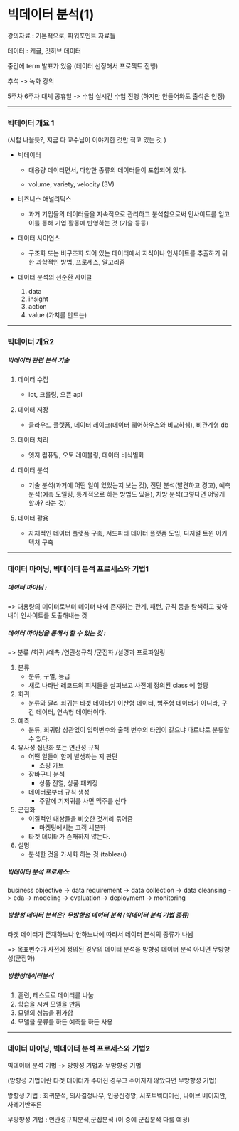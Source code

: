 # 빅데이터 분석(1)



강의자료 : 기본적으로, 파워포인트 자료들

데이터 : 캐글, 깃허브 데이터



중간에 term 발표가 있음 (데이터 선정해서 프로젝트 진행)



추석 -> 녹화 강의

5주차 6주차 대체 공휴일 -> 수업 실시간 수업 진행 (하지만 안들어와도 출석은 인정)



<hr>

### 빅데이터 개요 1 

(시험 나올듯?, 지금 다 교수님이 이야기한 것만 적고 있는 것 )



- 빅데이터

  - 대용량 데이터면서, 다양한 종류의 데이터들이 포함되어 있다.

  - volume, variety, velocity (3V)

    

- 비즈니스 애널리틱스

  - 과거 기업들의 데이터들을 지속적으로 관리하고 분석함으로써 인사이트를 얻고 이를 통해 기업 활동에 반영하는 것 (기술 등등)

  

- 데이터 사이언스

  - 구조화 또는 비구조화 되어 있는 데이터에서 지식이나 인사이트를 추출하기 위한 과학적인 방법, 프로세스, 알고리즘

  

- 데이터 분석의 선순환 사이클

  1. data
  2. insight
  3. action
  4. value (가치를 만드는)



<hr>



### 빅데이터 개요2



##### 빅데이터 관련 분석 기술

1. 데이터 수집

   - iot, 크롤링, 오픈 api

2. 데이터 저장

   - 클라우드 플랫폼, 데이터 레이크(데이터 웨어하우스와 비교하셈), 비관계형 db

3. 데이터 처리

   - 엣지 컴퓨팅, 오토 레이블링, 데이터 비식별화

4. 데이터 분석

   - 기술 분석(과거에 어떤 일이 있었는지 보는 것), 진단 분석(발견하고 경고), 예측 분석(예측 모델링, 통계적으로 하는 방법도 있음), 처방 분석(그렇다면 어떻게 할까? 라는 것)

5. 데이터 활용

   - 자체적인 데이터 플랫폼 구축, 서드파티 데이터 플랫폼 도입, 디지털 트윈 아키텍처 구축

     

<hr>



### 데이터 마이닝, 빅데이터 분석 프로세스와 기법1



##### 데이터 마이닝 : 

=> 대용량의 데이터로부터 데이터 내에 존재하는 관계, 패턴, 규칙 등을 탐색하고 찾아내어 인사이트를 도출해내는 것



##### 데이터 마이닝을 통해서 할 수 있는 것 :

=> 분류 /회귀 /예측 /연관성규칙 /군집화 /설명과 프로파일링



1. 분류
   - 분류, 구별, 등급
   - 새로 나타난 레코드의 피처들을 살펴보고 사전에 정의된 class 에 할당
2. 회귀
   - 분류와 달리 회귀는 타겟 데이터가 이산형 데이터, 범주형 데이터가 아니라, 구간 데이터, 연속형 데이터이다.
3. 예측
   - 분류, 회귀랑 상관없이 입력변수와 출력 변수의 타임이 같으냐 다르냐로 분류할 수 있다.
4. 유사성 집단화 또는 연관성 규칙
   - 어떤 일들이 함께 발생하는 지 판단
     - 쇼핑 카트
   - 장바구니 분석
     - 상품 진열, 상품 패키징
   - 데이터로부터 규칙 생성
     - 주말에 기저귀를 사면 맥주를 산다
5. 군집화
   - 이질적인 대상들을 비슷한 것끼리 묶어줌
     - 마켓팅에서는 고객 세분화
   - 타겟 데이터가 존재하지 않는다.
6. 설명
   - 분석한 것을 가시화 하는 것 (tableau)



##### 빅데이터 분석 프로세스:

business objective -> data requirement -> data collection -> data cleansing -> eda -> modeling -> evaluation -> deployment -> monitoring



##### 방향성 데이터 분석은? 무방향성 데이터 분석 (빅데이터 분석 기법 종류)



타겟 데이터가 존재하느냐 안하느냐에 따라서 데이터 분석의 종류가 나뉨



=> 목표변수가 사전에 정의된 경우의 데이터 분석을 방향성 데이터 분석 아니면 무방향성(군집화)



##### 방향성데이터분석

1. 훈련, 테스트로 데이터를 나눔
2. 학습을 시켜 모델을 만듬
3. 모델의 성능을 평가함
4. 모델을 분류를 하든 예측을 하든 사용





<hr>



### 데이터 마이닝, 빅데이터 분석 프로세스와 기법2



빅데이터 분석 기법 -> 방향성 기법과 무방향성 기법

(방향성 기법이란 타겟 데이터가 주어진 경우고 주어지지 않았다면 무방향성 기법)



방향성 기법 : 회귀분석, 의사결정나무, 인공신경망, 서포트벡터머신, 나이브 베이지안, 사례기반추론



무방향성 기법 : 연관성규칙분석,군집분석 (이 중에 군집분석 다룰 예정)

